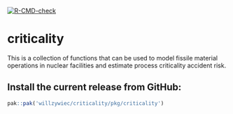 [![R-CMD-check](https://github.com/willzywiec/criticality/workflows/R-CMD-check/badge.svg)](https://github.com/willzywiec/criticality/actions)

# criticality

This is a collection of functions that can be used to model fissile material operations in nuclear facilities and estimate process criticality accident risk.  

## Install the current release from GitHub:  
```r
pak::pak('willzywiec/criticality/pkg/criticality')
```
